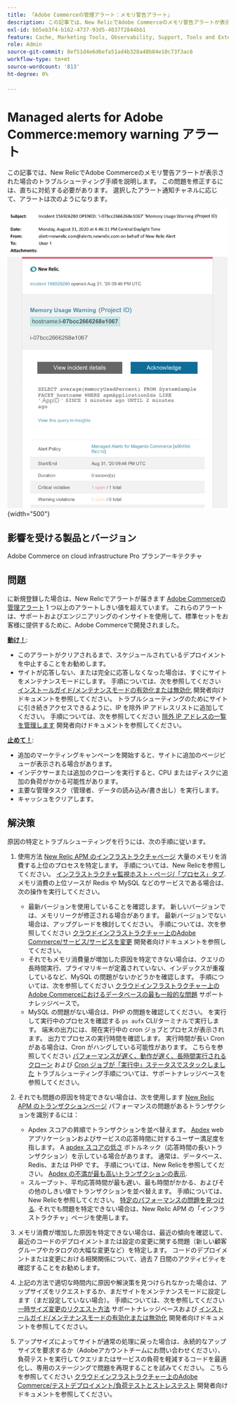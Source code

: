 ```yaml
---
title: 「Adobe Commerceの管理アラート：メモリ警告アラート」
description: この記事では、New RelicでAdobe Commerceのメモリ警告アラートが表示された場合のトラブルシューティング手順を説明します。 この問題を修正するには、直ちに対処する必要があります。 選択したアラート通知チャネルに応じて、アラートは次のようになります。
exl-id: bb5eb3f4-b162-4737-93d5-4037f2844bb1
feature: Cache, Marketing Tools, Observability, Support, Tools and External Services
role: Admin
source-git-commit: 8ef51d4e6d6efa51ad4b328a48b84e10c73f3ac6
workflow-type: tm+mt
source-wordcount: '813'
ht-degree: 0%

---
```


# Managed alerts for Adobe Commerce:memory warning アラート

この記事では、New RelicでAdobe Commerceのメモリ警告アラートが表示された場合のトラブルシューティング手順を説明します。 この問題を修正するには、直ちに対処する必要があります。 選択したアラート通知チャネルに応じて、アラートは次のようになります。

![メモリの警告](assets/memory-warning-magento-managed.png){width="500"}

## 影響を受ける製品とバージョン

Adobe Commerce on cloud infrastructure Pro プランアーキテクチャ

## 問題

に新規登録した場合は、New Relicでアラートが届きます [Adobe Commerceの管理アラート](/help/support-tools/managed-alerts-for-adobe-commerce/managed-alerts-for-magento-commerce.md) 1 つ以上のアラートしきい値を超えています。 これらのアラートは、サポートおよびエンジニアリングのインサイトを使用して、標準セットをお客様に提供するために、Adobe Commerceで開発されました。

<u>**動け！**</u>:

* このアラートがクリアされるまで、スケジュールされているデプロイメントを中止することをお勧めします。
* サイトが応答しない、または完全に応答しなくなった場合は、すぐにサイトをメンテナンスモードにします。 手順については、次を参照してください [インストールガイド/メンテナンスモードの有効化または無効化](https://devdocs.magento.com/guides/v2.4/install-gde/install/cli/install-cli-subcommands-maint.html?itm_source=devdocs&amp;itm_medium=search_page&amp;itm_campaign=federated_search&amp;itm_term=mainten) 開発者向けドキュメントを参照してください。 トラブルシューティングのためにサイトに引き続きアクセスできるように、IP を除外 IP アドレスリストに追加してください。 手順については、次を参照してください [除外 IP アドレスの一覧を管理します](https://devdocs.magento.com/guides/v2.4/install-gde/install/cli/install-cli-subcommands-maint.html?itm_source=devdocs&amp;itm_medium=search_page&amp;itm_campaign=federated_search&amp;itm_term=mainten#instgde-cli-maint-exempt) 開発者向けドキュメントを参照してください。

<u>**止めて！**</u>:

* 追加のマーケティングキャンペーンを開始すると、サイトに追加のページビューが表示される場合があります。
* インデクサーまたは追加のクローンを実行すると、CPU またはディスクに追加の負荷がかかる可能性があります。
* 主要な管理タスク（管理者、データの読み込み/書き出し）を実行します。
* キャッシュをクリアします。

## 解決策

原因の特定とトラブルシューティングを行うには、次の手順に従います。

1. 使用方法 [New Relic APM のインフラストラクチャページ](https://docs.newrelic.com/docs/infrastructure/infrastructure-ui-pages/infra-hosts-ui-page/) 大量のメモリを消費する上位のプロセスを特定します。 手順については、New Relicを参照してください。 [インフラストラクチャ監視ホスト・ページ/「プロセス」タブ](https://docs.newrelic.com/docs/infrastructure/infrastructure-ui-pages/infra-hosts-ui-page/#processes). メモリ消費の上位ソースが Redis や MySQL などのサービスである場合は、次の操作を実行してください。

   * 最新バージョンを使用していることを確認します。 新しいバージョンでは、メモリリークが修正される場合があります。 最新バージョンでない場合は、アップグレードを検討してください。 手順については、次を参照してください [クラウドインフラストラクチャー上のAdobe Commerce/サービス/サービスを変更](https://experienceleague.adobe.com/docs/commerce-cloud-service/user-guide/configure/service/services-yaml.html) 開発者向けドキュメントを参照してください。
   * それでもメモリ消費量が増加した原因を特定できない場合は、クエリの長時間実行、プライマリキーが定義されていない、インデックスが重複しているなど、MySQL の問題がないかどうかを確認します。 手順については、次を参照してください [クラウドインフラストラクチャー上のAdobe Commerceにおけるデータベースの最も一般的な問題](https://experienceleague.adobe.com/docs/commerce-operations/implementation-playbook/best-practices/maintenance/resolve-database-performance-issues.html) サポートナレッジベースで。
   * MySQL の問題がない場合は、PHP の問題を確認してください。 を実行して実行中のプロセスを確認する `ps aufx` CLI/ターミナルで実行します。 端末の出力には、現在実行中の cron ジョブとプロセスが表示されます。 出力でプロセスの実行時間を確認します。 実行時間が長い Cron がある場合は、Cron がハングしている可能性があります。 こちらを参照してください [パフォーマンスが遅く、動作が遅く、長時間実行されるクローン](/help/troubleshooting/miscellaneous/slow-performance-slow-and-long-running-crons.md) および [Cron ジョブが「実行中」ステータスでスタックしました](/help/troubleshooting/miscellaneous/cron-job-is-stuck-in-running-status.md) トラブルシューティング手順については、サポートナレッジベースを参照してください。

1. それでも問題の原因を特定できない場合は、次を使用します [New Relic APM のトランザクションページ](https://docs.newrelic.com/docs/apm/applications-menu/monitoring/transactions-page-find-specific-performance-problems) パフォーマンスの問題があるトランザクションを識別するには：

   * Apdex スコアの昇順でトランザクションを並べ替えます。 [Apdex](https://docs.newrelic.com/docs/apm/new-relic-apm/apdex/apdex-measure-user-satisfaction) web アプリケーションおよびサービスの応答時間に対するユーザー満足度を指します。 A [apdex スコアの低さ](/help/support-tools/managed-alerts-for-adobe-commerce/managed-alerts-for-magento-commerce-apdex-warning-alert.md) ボトルネック（応答時間の長いトランザクション）を示している場合があります。 通常は、データベース、Redis、または PHP です。 手順については、New Relicを参照してください。 [Apdex の不満が最も高いトランザクションの表示](https://docs.newrelic.com/docs/apm/new-relic-apm/apdex/view-your-apdex-score#apdex-dissat).
   * スループット、平均応答時間が最も遅い、最も時間がかかる、およびその他のしきい値でトランザクションを並べ替えます。 手順については、New Relicを参照してください。 [特定のパフォーマンスの問題を見つける](https://docs.newrelic.com/docs/apm/applications-menu/monitoring/transactions-page-find-specific-performance-problems). それでも問題を特定できない場合は、New Relic APM の「インフラストラクチャ」ページを使用します。

1. メモリ消費が増加した原因を特定できない場合は、最近の傾向を確認して、最近のコードのデプロイメントまたは設定の変更に関する問題（新しい顧客グループやカタログの大幅な変更など）を特定します。 コードのデプロイメントまたは変更における相関関係について、過去 7 日間のアクティビティを確認することをお勧めします。

1. 上記の方法で適切な時間内に原因や解決策を見つけられなかった場合は、アップサイズをリクエストするか、まだサイトをメンテナンスモードに設定します（まだ設定していない場合）。 手順については、次を参照してください [一時サイズ変更のリクエスト方法](/help/how-to/general/how-to-request-temporary-magento-upsize.md) サポートナレッジベースおよび [インストールガイド/メンテナンスモードの有効化または無効化](https://devdocs.magento.com/guides/v2.4/install-gde/install/cli/install-cli-subcommands-maint.html?itm_source=devdocs&amp;itm_medium=search_page&amp;itm_campaign=federated_search&amp;itm_term=mainten) 開発者向けドキュメントを参照してください。

1. アップサイズによってサイトが通常の処理に戻った場合は、永続的なアップサイズを要求するか（Adobeアカウントチームにお問い合わせください）、負荷テストを実行してクエリまたはサービスの負荷を軽減するコードを最適化し、専用のステージングで問題を再現することを試みてください。 こちらを参照してください [クラウドインフラストラクチャー上のAdobe Commerce/テストデプロイメント/負荷テストとストレステスト](https://devdocs.magento.com/cloud/live/stage-prod-test.html#loadtest) 開発者向けドキュメントを参照してください。
